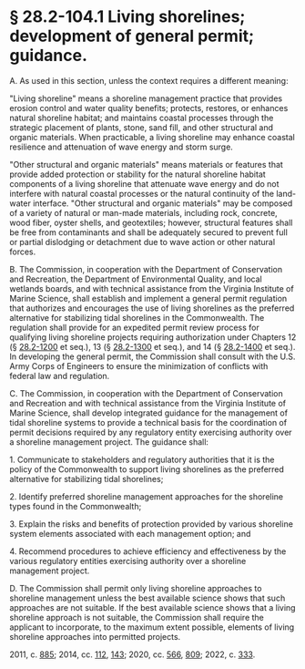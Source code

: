 # § 28.2-104.1 Living shorelines; development of general permit; guidance.

<p>A. As used in this section, unless the context requires a different meaning:</p><p>"Living shoreline" means a shoreline management practice that provides erosion control and water quality benefits; protects, restores, or enhances natural shoreline habitat; and maintains coastal processes through the strategic placement of plants, stone, sand fill, and other structural and organic materials. When practicable, a living shoreline may enhance coastal resilience and attenuation of wave energy and storm surge.</p><p>"Other structural and organic materials" means materials or features that provide added protection or stability for the natural shoreline habitat components of a living shoreline that attenuate wave energy and do not interfere with natural coastal processes or the natural continuity of the land-water interface. "Other structural and organic materials" may be composed of a variety of natural or man-made materials, including rock, concrete, wood fiber, oyster shells, and geotextiles; however, structural features shall be free from contaminants and shall be adequately secured to prevent full or partial dislodging or detachment due to wave action or other natural forces.</p><p>B. The Commission, in cooperation with the Department of Conservation and Recreation, the Department of Environmental Quality, and local wetlands boards, and with technical assistance from the Virginia Institute of Marine Science, shall establish and implement a general permit regulation that authorizes and encourages the use of living shorelines as the preferred alternative for stabilizing tidal shorelines in the Commonwealth. The regulation shall provide for an expedited permit review process for qualifying living shoreline projects requiring authorization under Chapters 12 (§ <a href='/vacode/28.2-1200/'>28.2-1200</a> et seq.), 13 (§ <a href='/vacode/28.2-1300/'>28.2-1300</a> et seq.), and 14 (§ <a href='/vacode/28.2-1400/'>28.2-1400</a> et seq.). In developing the general permit, the Commission shall consult with the U.S. Army Corps of Engineers to ensure the minimization of conflicts with federal law and regulation.</p><p>C. The Commission, in cooperation with the Department of Conservation and Recreation and with technical assistance from the Virginia Institute of Marine Science, shall develop integrated guidance for the management of tidal shoreline systems to provide a technical basis for the coordination of permit decisions required by any regulatory entity exercising authority over a shoreline management project. The guidance shall:</p><p>1. Communicate to stakeholders and regulatory authorities that it is the policy of the Commonwealth to support living shorelines as the preferred alternative for stabilizing tidal shorelines;</p><p>2. Identify preferred shoreline management approaches for the shoreline types found in the Commonwealth;</p><p>3. Explain the risks and benefits of protection provided by various shoreline system elements associated with each management option; and</p><p>4. Recommend procedures to achieve efficiency and effectiveness by the various regulatory entities exercising authority over a shoreline management project.</p><p>D. The Commission shall permit only living shoreline approaches to shoreline management unless the best available science shows that such approaches are not suitable. If the best available science shows that a living shoreline approach is not suitable, the Commission shall require the applicant to incorporate, to the maximum extent possible, elements of living shoreline approaches into permitted projects.</p><p>2011, c. <a href='http://lis.virginia.gov/cgi-bin/legp604.exe?111+ful+CHAP0885'>885</a>; 2014, cc. <a href='http://lis.virginia.gov/cgi-bin/legp604.exe?141+ful+CHAP0112'>112</a>, <a href='http://lis.virginia.gov/cgi-bin/legp604.exe?141+ful+CHAP0143'>143</a>; 2020, cc. <a href='http://lis.virginia.gov/cgi-bin/legp604.exe?201+ful+CHAP0566'>566</a>, <a href='http://lis.virginia.gov/cgi-bin/legp604.exe?201+ful+CHAP0809'>809</a>; 2022, c. <a href='http://lis.virginia.gov/cgi-bin/legp604.exe?221+ful+CHAP0333'>333</a>.</p>